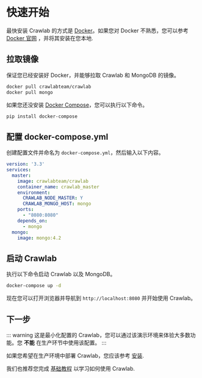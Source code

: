 # 快速开始

最快安装 Crawlab 的方式是 [Docker](installation/docker.md)。如果您对 Docker 不熟悉，您可以参考 [Docker 官网](https://www.docker.com/)
，并将其安装在您本地.

## 拉取镜像

保证您已经安装好 Docker，并能够拉取 Crawlab 和 MongoDB 的镜像。

```bash
docker pull crawlabteam/crawlab
docker pull mongo
```

如果您还没安装 [Docker Compose](https://docs.docker.com/compose/)，您可以执行以下命令。

```bash
pip install docker-compose
```

## 配置 docker-compose.yml

创建配置文件并命名为 `docker-compose.yml`，然后输入以下内容。

```yaml
version: '3.3'
services:
  master:
    image: crawlabteam/crawlab
    container_name: crawlab_master
    environment:
      CRAWLAB_NODE_MASTER: Y
      CRAWLAB_MONGO_HOST: mongo
    ports:
      - "8080:8080"
    depends_on:
      - mongo
  mongo:
    image: mongo:4.2
```

## 启动 Crawlab

执行以下命令启动 Crawlab 以及 MongoDB。

```bash
docker-compose up -d
```

现在您可以打开浏览器并导航到 `http://localhost:8080` 并开始使用 Crawlab。

## 下一步

::: warning
这是最小化配置的 Crawlab，您可以通过该演示环境来体验大多数功能。您 **不能** 在生产环节中使用该配置。
:::

如果您希望在生产环境中部署 Crawlab，您应该参考 [安装](installation/README.md).

我们也推荐您完成 [基础教程](basic-tutorial/README.md) 以学习如何使用 Crawlab.
